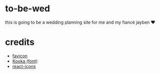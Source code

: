 # to-be-wed

this is going to be a wedding planning site for me and my fiancé jayben &hearts;

# credits

- [favicon](https://www.favicon.cc/?action=icon&file_id=975461)
- [Kooka (font)](https://dafontonline.com/kooka-font-download-free/)
- [react-icons](https://react-icons.github.io/react-icons/)
